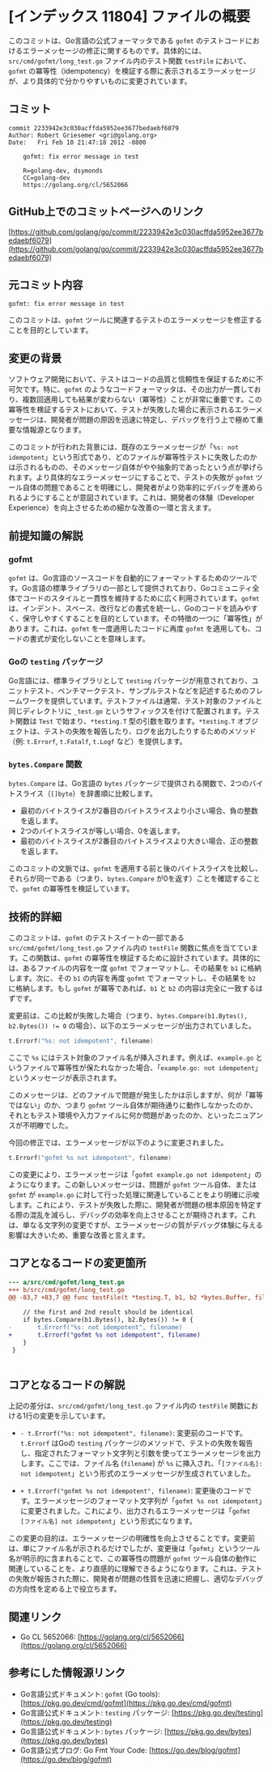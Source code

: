 # [インデックス 11804] ファイルの概要

このコミットは、Go言語の公式フォーマッタである `gofmt` のテストコードにおけるエラーメッセージの修正に関するものです。具体的には、`src/cmd/gofmt/long_test.go` ファイル内のテスト関数 `testFile` において、`gofmt` の冪等性（idempotency）を検証する際に表示されるエラーメッセージが、より具体的で分かりやすいものに変更されています。

## コミット

```
commit 2233942e3c030acffda5952ee3677bedaebf6079
Author: Robert Griesemer <gri@golang.org>
Date:   Fri Feb 10 21:47:18 2012 -0800

    gofmt: fix error message in test
    
    R=golang-dev, dsymonds
    CC=golang-dev
    https://golang.org/cl/5652066
```

## GitHub上でのコミットページへのリンク

[https://github.com/golang/go/commit/2233942e3c030acffda5952ee3677bedaebf6079](https://github.com/golang/go/commit/2233942e3c030acffda5952ee3677bedaebf6079)

## 元コミット内容

`gofmt: fix error message in test`

このコミットは、`gofmt` ツールに関連するテストのエラーメッセージを修正することを目的としています。

## 変更の背景

ソフトウェア開発において、テストはコードの品質と信頼性を保証するために不可欠です。特に、`gofmt` のようなコードフォーマッタは、その出力が一貫しており、複数回適用しても結果が変わらない（冪等性）ことが非常に重要です。この冪等性を検証するテストにおいて、テストが失敗した場合に表示されるエラーメッセージは、開発者が問題の原因を迅速に特定し、デバッグを行う上で極めて重要な情報源となります。

このコミットが行われた背景には、既存のエラーメッセージが「`%s: not idempotent`」という形式であり、どのファイルが冪等性テストに失敗したのかは示されるものの、そのメッセージ自体がやや抽象的であったという点が挙げられます。より具体的なエラーメッセージにすることで、テストの失敗が `gofmt` ツール自体の問題であることを明確にし、開発者がより効率的にデバッグを進められるようにすることが意図されています。これは、開発者の体験（Developer Experience）を向上させるための細かな改善の一環と言えます。

## 前提知識の解説

### gofmt

`gofmt` は、Go言語のソースコードを自動的にフォーマットするためのツールです。Go言語の標準ライブラリの一部として提供されており、Goコミュニティ全体でコードのスタイルと一貫性を維持するために広く利用されています。`gofmt` は、インデント、スペース、改行などの書式を統一し、Goのコードを読みやすく、保守しやすくすることを目的としています。その特徴の一つに「冪等性」があります。これは、`gofmt` を一度適用したコードに再度 `gofmt` を適用しても、コードの書式が変化しないことを意味します。

### Goの `testing` パッケージ

Go言語には、標準ライブラリとして `testing` パッケージが用意されており、ユニットテスト、ベンチマークテスト、サンプルテストなどを記述するためのフレームワークを提供しています。テストファイルは通常、テスト対象のファイルと同じディレクトリに `_test.go` というサフィックスを付けて配置されます。テスト関数は `Test` で始まり、`*testing.T` 型の引数を取ります。`*testing.T` オブジェクトは、テストの失敗を報告したり、ログを出力したりするためのメソッド（例: `t.Errorf`, `t.Fatalf`, `t.Logf` など）を提供します。

### `bytes.Compare` 関数

`bytes.Compare` は、Go言語の `bytes` パッケージで提供される関数で、2つのバイトスライス（`[]byte`）を辞書順に比較します。
- 最初のバイトスライスが2番目のバイトスライスより小さい場合、負の整数を返します。
- 2つのバイトスライスが等しい場合、0を返します。
- 最初のバイトスライスが2番目のバイトスライスより大きい場合、正の整数を返します。

このコミットの文脈では、`gofmt` を適用する前と後のバイトスライスを比較し、それらが同一である（つまり、`bytes.Compare` が0を返す）ことを確認することで、`gofmt` の冪等性を検証しています。

## 技術的詳細

このコミットは、`gofmt` のテストスイートの一部である `src/cmd/gofmt/long_test.go` ファイル内の `testFile` 関数に焦点を当てています。この関数は、`gofmt` の冪等性を検証するために設計されています。具体的には、あるファイルの内容を一度 `gofmt` でフォーマットし、その結果を `b1` に格納します。次に、その `b1` の内容を再度 `gofmt` でフォーマットし、その結果を `b2` に格納します。もし `gofmt` が冪等であれば、`b1` と `b2` の内容は完全に一致するはずです。

変更前は、この比較が失敗した場合（つまり、`bytes.Compare(b1.Bytes(), b2.Bytes()) != 0` の場合）、以下のエラーメッセージが出力されていました。

```go
t.Errorf("%s: not idempotent", filename)
```

ここで `%s` にはテスト対象のファイル名が挿入されます。例えば、`example.go` というファイルで冪等性が保たれなかった場合、「`example.go: not idempotent`」というメッセージが表示されます。

このメッセージは、どのファイルで問題が発生したかは示しますが、何が「冪等ではない」のか、つまり `gofmt` ツール自体が期待通りに動作しなかったのか、それともテスト環境や入力ファイルに何か問題があったのか、といったニュアンスが不明瞭でした。

今回の修正では、エラーメッセージが以下のように変更されました。

```go
t.Errorf("gofmt %s not idempotent", filename)
```

この変更により、エラーメッセージは「`gofmt example.go not idempotent`」のようになります。この新しいメッセージは、問題が `gofmt` ツール自体、または `gofmt` が `example.go` に対して行った処理に関連していることをより明確に示唆します。これにより、テストが失敗した際に、開発者が問題の根本原因を特定する際の混乱を減らし、デバッグの効率を向上させることが期待されます。これは、単なる文字列の変更ですが、エラーメッセージの質がデバッグ体験に与える影響は大きいため、重要な改善と言えます。

## コアとなるコードの変更箇所

```diff
--- a/src/cmd/gofmt/long_test.go
+++ b/src/cmd/gofmt/long_test.go
@@ -83,7 +83,7 @@ func testFile(t *testing.T, b1, b2 *bytes.Buffer, filename string) {
 
 	// the first and 2nd result should be identical
 	if bytes.Compare(b1.Bytes(), b2.Bytes()) != 0 {
-		t.Errorf("%s: not idempotent", filename)
+		t.Errorf("gofmt %s not idempotent", filename)
 	}
 }
 
```

## コアとなるコードの解説

上記の差分は、`src/cmd/gofmt/long_test.go` ファイル内の `testFile` 関数における1行の変更を示しています。

-   `- t.Errorf("%s: not idempotent", filename)`: 変更前のコードです。`t.Errorf` はGoの `testing` パッケージのメソッドで、テストの失敗を報告し、指定されたフォーマット文字列と引数を使ってエラーメッセージを出力します。ここでは、ファイル名 (`filename`) が `%s` に挿入され、「`[ファイル名]: not idempotent`」という形式のエラーメッセージが生成されていました。

-   `+ t.Errorf("gofmt %s not idempotent", filename)`: 変更後のコードです。エラーメッセージのフォーマット文字列が「`gofmt %s not idempotent`」に変更されました。これにより、出力されるエラーメッセージは「`gofmt [ファイル名] not idempotent`」という形式になります。

この変更の目的は、エラーメッセージの明確性を向上させることです。変更前は、単にファイル名が示されるだけでしたが、変更後は「`gofmt`」というツール名が明示的に含まれることで、この冪等性の問題が `gofmt` ツール自体の動作に関連していることを、より直感的に理解できるようになります。これは、テストの失敗が報告された際に、開発者が問題の性質を迅速に把握し、適切なデバッグの方向性を定める上で役立ちます。

## 関連リンク

-   Go CL 5652066: [https://golang.org/cl/5652066](https://golang.org/cl/5652066)

## 参考にした情報源リンク

-   Go言語公式ドキュメント: `gofmt` (Go tools): [https://pkg.go.dev/cmd/gofmt](https://pkg.go.dev/cmd/gofmt)
-   Go言語公式ドキュメント: `testing` パッケージ: [https://pkg.go.dev/testing](https://pkg.go.dev/testing)
-   Go言語公式ドキュメント: `bytes` パッケージ: [https://pkg.go.dev/bytes](https://pkg.go.dev/bytes)
-   Go言語公式ブログ: Go Fmt Your Code: [https://go.dev/blog/gofmt](https://go.dev/blog/gofmt)
